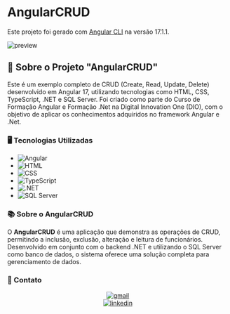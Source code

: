 # AngularCRUD 

Este projeto foi gerado com [Angular CLI](https://github.com/angular/angular-cli) na versão 17.1.1.

![preview](./.FrontAngularApp/src/assets/Exemplos_Angular.gif)

## 🚀 Sobre o Projeto "AngularCRUD"

Este é um exemplo completo de CRUD (Create, Read, Update, Delete) desenvolvido em Angular 17, utilizando tecnologias como HTML, CSS, TypeScript, .NET e SQL Server. Foi criado como parte do Curso de Formação Angular e Formação .Net na Digital Innovation One (DIO), com o objetivo de aplicar os conhecimentos adquiridos no framework Angular e .Net.

### 🖥️ Tecnologias Utilizadas

- ![Angular](https://img.shields.io/badge/Angular-%23DD0031.svg?style=for-the-badge&logo=angular&logoColor=white)
- ![HTML](https://img.shields.io/badge/HTML-%23E34F26.svg?style=for-the-badge&logo=html5&logoColor=white) 
- ![CSS](https://img.shields.io/badge/CSS-%231572B6.svg?style=for-the-badge&logo=css3&logoColor=white) 
- ![TypeScript](https://img.shields.io/badge/TypeScript-%23778BFF.svg?style=for-the-badge&logo=typescript&logoColor=white) 
- ![.NET](https://img.shields.io/badge/.NET-%235C2D91.svg?style=for-the-badge&logo=.net&logoColor=white)
- ![SQL Server](https://img.shields.io/badge/SQL_Server-%23CC2927.svg?style=for-the-badge&logo=microsoft-sql-server&logoColor=white)

### 📚 Sobre o AngularCRUD

O **AngularCRUD** é uma aplicação que demonstra as operações de CRUD, permitindo a inclusão, exclusão, alteração e leitura de funcionários. Desenvolvido em conjunto com o backend .NET e utilizando o SQL Server como banco de dados, o sistema oferece uma solução completa para gerenciamento de dados.

### 📧 Contato

<div align=center>
  <a href="mailto:ArthurCovelo@gmail.com" >
    <img src="https://img.shields.io/badge/ArthurCovelo@gmail.com-D14836?style=for-the-badge&logo=gmail&logoColor=white" alt="gmail">
  </a>

  <br>
  
   <a href="https://www.linkedin.com/in/arthurcovelo/">
    <img src="https://img.shields.io/badge/linkedin.com/in/arthurcovelo/-0077B5?style=for-the-badge&logo=linkedin&logoColor=white" alt="linkedin">
  </a>    
</div>
